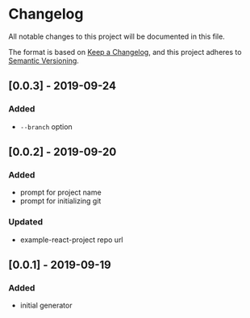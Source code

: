 # Changelog
All notable changes to this project will be documented in this file.

The format is based on [Keep a Changelog](https://keepachangelog.com/en/1.0.0/),
and this project adheres to [Semantic Versioning](https://semver.org/spec/v2.0.0.html).

## [0.0.3] - 2019-09-24

### Added

- `--branch` option

## [0.0.2] - 2019-09-20

### Added

- prompt for project name
- prompt for initializing git

### Updated

- example-react-project repo url

## [0.0.1] - 2019-09-19

### Added

- initial generator